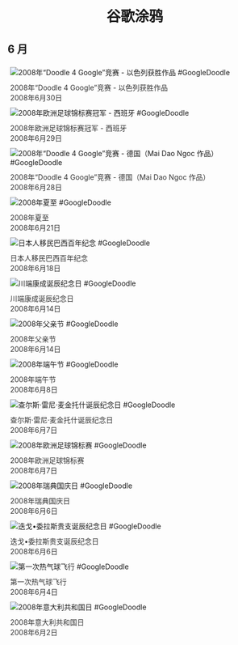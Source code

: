 
<h1 align="center"> 谷歌涂鸦 </h1>




## 6 月

<div class="image">


<img src="" alt="2008年“Doodle 4 Google”竞赛 - 以色列获胜作品 #GoogleDoodle" style="margin: 5px"/>
<div class="info" style="font-size: 14px; color:#333333; margin:5px"><div class="title">2008年“Doodle 4 Google”竞赛 - 以色列获胜作品</div><div class="date">2008年6月30日</div></div>

<img src="" alt="2008年欧洲足球锦标赛冠军 - 西班牙 #GoogleDoodle" style="margin: 5px"/>
<div class="info" style="font-size: 14px; color:#333333; margin:5px"><div class="title">2008年欧洲足球锦标赛冠军 - 西班牙</div><div class="date">2008年6月29日</div></div>

<img src="" alt="2008年“Doodle 4 Google”竞赛 - 德国（Mai Dao Ngoc 作品） #GoogleDoodle" style="margin: 5px"/>
<div class="info" style="font-size: 14px; color:#333333; margin:5px"><div class="title">2008年“Doodle 4 Google”竞赛 - 德国（Mai Dao Ngoc 作品）</div><div class="date">2008年6月28日</div></div>

<img src="" alt="2008年夏至 #GoogleDoodle" style="margin: 5px"/>
<div class="info" style="font-size: 14px; color:#333333; margin:5px"><div class="title">2008年夏至</div><div class="date">2008年6月21日</div></div>

<img src="" alt="日本人移民巴西百年纪念 #GoogleDoodle" style="margin: 5px"/>
<div class="info" style="font-size: 14px; color:#333333; margin:5px"><div class="title">日本人移民巴西百年纪念</div><div class="date">2008年6月18日</div></div>

<img src="" alt="川端康成诞辰纪念日 #GoogleDoodle" style="margin: 5px"/>
<div class="info" style="font-size: 14px; color:#333333; margin:5px"><div class="title">川端康成诞辰纪念日</div><div class="date">2008年6月14日</div></div>

<img src="" alt="2008年父亲节 #GoogleDoodle" style="margin: 5px"/>
<div class="info" style="font-size: 14px; color:#333333; margin:5px"><div class="title">2008年父亲节</div><div class="date">2008年6月14日</div></div>

<img src="" alt="2008年端午节 #GoogleDoodle" style="margin: 5px"/>
<div class="info" style="font-size: 14px; color:#333333; margin:5px"><div class="title">2008年端午节</div><div class="date">2008年6月8日</div></div>

<img src="" alt="查尔斯·雷尼·麦金托什诞辰纪念日 #GoogleDoodle" style="margin: 5px"/>
<div class="info" style="font-size: 14px; color:#333333; margin:5px"><div class="title">查尔斯·雷尼·麦金托什诞辰纪念日</div><div class="date">2008年6月7日</div></div>

<img src="" alt="2008年欧洲足球锦标赛 #GoogleDoodle" style="margin: 5px"/>
<div class="info" style="font-size: 14px; color:#333333; margin:5px"><div class="title">2008年欧洲足球锦标赛</div><div class="date">2008年6月7日</div></div>

<img src="" alt="2008年瑞典国庆日 #GoogleDoodle" style="margin: 5px"/>
<div class="info" style="font-size: 14px; color:#333333; margin:5px"><div class="title">2008年瑞典国庆日</div><div class="date">2008年6月6日</div></div>

<img src="" alt="迭戈•委拉斯贵支诞辰纪念日 #GoogleDoodle" style="margin: 5px"/>
<div class="info" style="font-size: 14px; color:#333333; margin:5px"><div class="title">迭戈•委拉斯贵支诞辰纪念日</div><div class="date">2008年6月6日</div></div>

<img src="" alt="第一次热气球飞行 #GoogleDoodle" style="margin: 5px"/>
<div class="info" style="font-size: 14px; color:#333333; margin:5px"><div class="title">第一次热气球飞行</div><div class="date">2008年6月4日</div></div>

<img src="" alt="2008年意大利共和国日 #GoogleDoodle" style="margin: 5px"/>
<div class="info" style="font-size: 14px; color:#333333; margin:5px"><div class="title">2008年意大利共和国日</div><div class="date">2008年6月2日</div></div>

</div>








